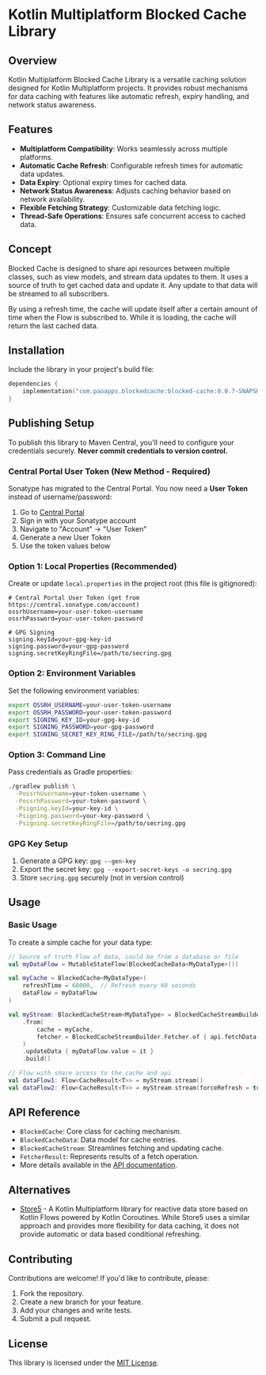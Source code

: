 # Kotlin Multiplatform Blocked Cache Library

## Overview
Kotlin Multiplatform Blocked Cache Library is a versatile caching solution designed for Kotlin Multiplatform projects. It provides robust mechanisms for data caching with features like automatic refresh, expiry handling, and network status awareness.

## Features
- **Multiplatform Compatibility**: Works seamlessly across multiple platforms.
- **Automatic Cache Refresh**: Configurable refresh times for automatic data updates.
- **Data Expiry**: Optional expiry times for cached data.
- **Network Status Awareness**: Adjusts caching behavior based on network availability.
- **Flexible Fetching Strategy**: Customizable data fetching logic.
- **Thread-Safe Operations**: Ensures safe concurrent access to cached data.

## Concept

Blocked Cache is designed to share api resources between multiple classes, such as view models,
and stream data updates to them. It uses a source of truth to get cached data and update it. Any
update to that data will be streamed to all subscribers.

By using a refresh time, the cache will update itself after a certain amount of time when the Flow
is subscribed to. While it is loading, the cache will return the last cached data.

## Installation
Include the library in your project's build file:

```kotlin
dependencies {
    implementation("com.paoapps.blockedcache:blocked-cache:0.0.7-SNAPSHOT")
}
```

## Publishing Setup

To publish this library to Maven Central, you'll need to configure your credentials securely. **Never commit credentials to version control.**

### Central Portal User Token (New Method - Required)
Sonatype has migrated to the Central Portal. You now need a **User Token** instead of username/password:

1. Go to [Central Portal](https://central.sonatype.com/)
2. Sign in with your Sonatype account
3. Navigate to "Account" → "User Token"
4. Generate a new User Token
5. Use the token values below

### Option 1: Local Properties (Recommended)
Create or update `local.properties` in the project root (this file is gitignored):

```properties
# Central Portal User Token (get from https://central.sonatype.com/account)
ossrhUsername=your-user-token-username
ossrhPassword=your-user-token-password

# GPG Signing
signing.keyId=your-gpg-key-id
signing.password=your-gpg-password
signing.secretKeyRingFile=/path/to/secring.gpg
```

### Option 2: Environment Variables
Set the following environment variables:

```bash
export OSSRH_USERNAME=your-user-token-username
export OSSRH_PASSWORD=your-user-token-password
export SIGNING_KEY_ID=your-gpg-key-id
export SIGNING_PASSWORD=your-gpg-password
export SIGNING_SECRET_KEY_RING_FILE=/path/to/secring.gpg
```

### Option 3: Command Line
Pass credentials as Gradle properties:

```bash
./gradlew publish \
  -PossrhUsername=your-token-username \
  -PossrhPassword=your-token-password \
  -Psigning.keyId=your-key-id \
  -Psigning.password=your-key-password \
  -Psigning.secretKeyRingFile=/path/to/secring.gpg
```

### GPG Key Setup
1. Generate a GPG key: `gpg --gen-key`
2. Export the secret key: `gpg --export-secret-keys -o secring.gpg`
3. Store `secring.gpg` securely (not in version control)

## Usage
### Basic Usage
To create a simple cache for your data type:

```kotlin
// Source of truth Flow of data, could be from a database or file
val myDataFlow = MutableStateFlow(BlockedCacheData<MyDataType>())

val myCache = BlockedCache<MyDataType>(
    refreshTime = 60000,  // Refresh every 60 seconds
    dataFlow = myDataFlow
)

val myStream: BlockedCacheStream<MyDataType> = BlockedCacheStreamBuilder
    .from(
        cache = myCache,
        fetcher = BlockedCacheStreamBuilder.Fetcher.of { api.fetchData() }
    )
    .updateData { myDataFlow.value = it }
    .build()

// Flow with share access to the cache and api
val dataFlow1: Flow<CacheResult<T>> = myStream.stream()
val dataFlow2: Flow<CacheResult<T>> = myStream.stream(forceRefresh = true)
```

## API Reference
- `BlockedCache`: Core class for caching mechanism.
- `BlockedCacheData`: Data model for cache entries.
- `BlockedCacheStream`: Streamlines fetching and updating cache.
- `FetcherResult`: Represents results of a fetch operation.
- More details available in the [API documentation](#).

## Alternatives


- [Store5](https://github.com/MobileNativeFoundation/Store) - A Kotlin Multiplatform library for
reactive data store based on Kotlin Flows powered by Kotlin Coroutines. While Store5 uses a similar
approach and provides more flexibility for data caching, it does not provide automatic or data based
conditional refreshing.

## Contributing
Contributions are welcome! If you'd like to contribute, please:
1. Fork the repository.
2. Create a new branch for your feature.
3. Add your changes and write tests.
4. Submit a pull request.

## License
This library is licensed under the [MIT License](LICENSE).

